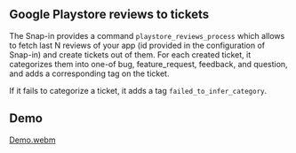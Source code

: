 ## Google Playstore reviews to tickets

The Snap-in provides a command `playstore_reviews_process` which allows to fetch last N reviews of your app (id provided in the configuration of Snap-in) and create tickets out of them.
For each created ticket, it categorizes them into one-of bug, feature_request, feedback, and question, and adds a corresponding tag on the ticket.

If it fails to categorize a ticket, it adds a tag `failed_to_infer_category`.

## Demo

[Demo.webm](demo.webm)
